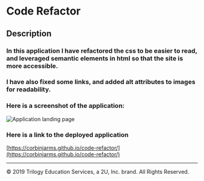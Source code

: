 # Code Refactor
## Description
### In this application I have refactored the css to be easier to read, and leveraged semantic elements in html so that the site is more accessible.
### I have also fixed some links, and added alt attributes to images for readability.
### Here is a screenshot of the application: 
![Application landing page](./assets/Screenshot.PNG)
### Here is a link to the deployed application
[https://corbinjarms.github.io/code-refactor/](https://corbinjarms.github.io/code-refactor/)
- - -
© 2019 Trilogy Education Services, a 2U, Inc. brand. All Rights Reserved.